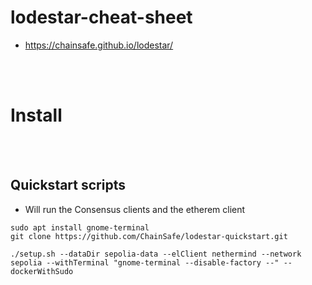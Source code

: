 # lodestar-cheat-sheet
- https://chainsafe.github.io/lodestar/

<br><br>

# Install

<br><br>

## Quickstart scripts
- Will run the Consensus clients and the etherem client
```shell
sudo apt install gnome-terminal
git clone https://github.com/ChainSafe/lodestar-quickstart.git

./setup.sh --dataDir sepolia-data --elClient nethermind --network sepolia --withTerminal "gnome-terminal --disable-factory --" --dockerWithSudo 
```
